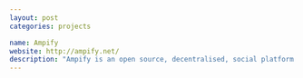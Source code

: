 ```yaml
---
layout: post
categories: projects

name: Ampify
website: http://ampify.net/
description: "Ampify is an open source, decentralised, social platform. It is intended as a successor to the Open Web and as a replacement for closed platforms like iOS and Facebook by providing a web application framework to create social apps on top of a secure, decentralised core."
---
```

